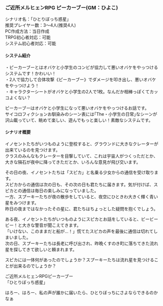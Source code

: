 ### ご近所メルヒェンRPG ピーカーブー(GM：ひよこ)

シナリオ名：「ひとりぼっち惑星」  
推奨プレイヤー数：3〜4人(推奨4人)  
PC作成方法：当日作成  
TRPG初心者対応：可能  
システム初心者対応：可能  

#### システム紹介

・ピーカーブーとはオバケと小学生のコンビが協力して悪いオバケをやっつけるシステムです！かわいい！  
・2人で協力して合体攻撃《ピーカーブー》でダメージを叩き出し、悪いオバケをやっつけよう！  
・キャラクターシートがオバケと小学生の2人で1枚。なんだか相棒っぽくてカッコよくない？  

ピーカーブーはオバケと小学生になって悪いオバケをやっつけるお話です。  
サイコロフィクションお馴染みのシーン表には｢The・小学生の日常｣なシーンが沢山載っていて、眺めて楽しい、遊んでもっと楽しい！素敵なシステムです。

#### シナリオ概要

イノセントたちがいつものように登校すると、グラウンドに大きなクレーターが出来ているのを見つけます。  
クラスのみんなもクレーターを目撃していて、これは宇宙人がつくっただとか、大きな隕石が夜中に降ってきただとか、いろんな意見が飛び交います。  

その日の夜、イノセントたちは「スピカ」と名乗る少女からの通信を受け取ります。  
スピカからの通信は次の日も、その次の日も君たちに届きます。気が付けば、スピカとの通信は毎日の楽しみになっていました。  
一方、スプーキーたちが夜の散歩をしていると、夜空にひときわ大きく輝く青い星をみつけます。  
昨日の夜まではなかったその星に、君たちはちょっとした疑問を抱くでしょう。  

ある夜、イノセントたちがいつものようにスピカとお話をしていると、ビービービー！と大きな警音が聞こえてきます。  
「いけない、このままだと船が…！」慌てたスピカの声を最後に通信は切れてしまいました。  
次の日、スプーキーたちは長老に呼び出され、昨晩くすのき町に落ちてきた流れ星を探してきて欲しいと頼まれます。  

スピカには一体何があったのでしょうか？スプーキーたちは流れ星を見つけることが出来るのでしょうか？  

ご近所メルヒェンRPGピーカーブー  
「ひとりぼっち惑星」  

はろー、はろー、私の声が誰かに届いたら、ひとりぼっちにさよならできるのかなぁ
